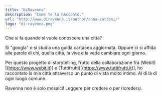 ```yaml
---
title: "DiRavenna"
description: "Come te la RAcconto."
url: "http://www.diravenna.it/author/anna-zattoni/"
logo: "di-ravenna.png"
---
```


Che si fa quando si vuole conoscere una città?

Si "googla" o si studia una guida cartacea aggiornata. Oppure ci si affida alle parole di chi, quella città, la vive e la vede cambiare ogni giorno.

Per questo progetto di storytelling, frutto della collaborazione fra (Webit)[(https://www.webit.it)] e (Tuttifrutti)[(https://www.tuttifrutti.it)], ho raccontato la mia città attraverso un punto di vista molto intimo. Al di là di ogni luogo comune.

Ravenna non è solo mosaici! Leggere per credere o per ricredersi.
